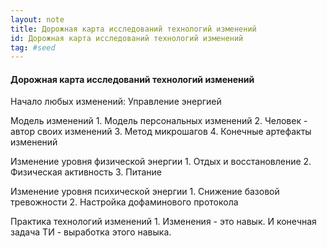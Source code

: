 ```yaml
---
layout: note
title: Дорожная карта исследований технологий изменений
id: Дорожная карта исследований технологий изменений
tag: #seed
---
```






#### Дорожная карта исследований технологий изменений

Начало любых изменений: Управление энергией

Модель изменений
	1. Модель персональных изменений
	2. Человек - автор своих изменений
	3. Метод микрошагов
	4. Конечные артефакты изменений

Изменение уровня физической энергии
	1. Отдых и восстановление
	2. Физическая активность
	3. Питание

Изменение уровня психической энергии
	1. Снижение базовой тревожности
	2. Настройка дофаминового протокола
	
Практика технологий изменений
	1. Изменения - это навык. И конечная задача ТИ - выработка этого навыка. 